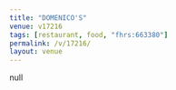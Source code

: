 ```yaml
---
title: "DOMENICO'S"
venue: v17216
tags: [restaurant, food, "fhrs:663380"]
permalink: /v/17216/
layout: venue
---
```

null